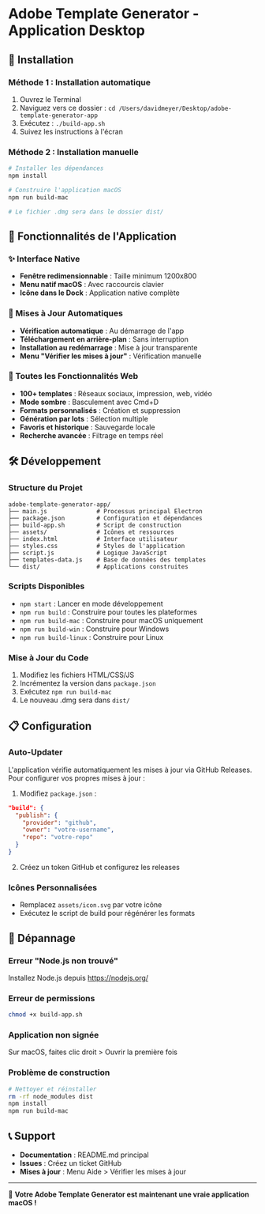 # Adobe Template Generator - Application Desktop

## 🚀 Installation

### Méthode 1 : Installation automatique
1. Ouvrez le Terminal
2. Naviguez vers ce dossier : `cd /Users/davidmeyer/Desktop/adobe-template-generator-app`
3. Exécutez : `./build-app.sh`
4. Suivez les instructions à l'écran

### Méthode 2 : Installation manuelle
```bash
# Installer les dépendances
npm install

# Construire l'application macOS
npm run build-mac

# Le fichier .dmg sera dans le dossier dist/
```

## 📱 Fonctionnalités de l'Application

### ✨ Interface Native
- **Fenêtre redimensionnable** : Taille minimum 1200x800
- **Menu natif macOS** : Avec raccourcis clavier
- **Icône dans le Dock** : Application native complète

### 🔄 Mises à Jour Automatiques
- **Vérification automatique** : Au démarrage de l'app
- **Téléchargement en arrière-plan** : Sans interruption
- **Installation au redémarrage** : Mise à jour transparente
- **Menu "Vérifier les mises à jour"** : Vérification manuelle

### 🎨 Toutes les Fonctionnalités Web
- **100+ templates** : Réseaux sociaux, impression, web, vidéo
- **Mode sombre** : Basculement avec Cmd+D
- **Formats personnalisés** : Création et suppression
- **Génération par lots** : Sélection multiple
- **Favoris et historique** : Sauvegarde locale
- **Recherche avancée** : Filtrage en temps réel

## 🛠️ Développement

### Structure du Projet
```
adobe-template-generator-app/
├── main.js              # Processus principal Electron
├── package.json         # Configuration et dépendances
├── build-app.sh         # Script de construction
├── assets/              # Icônes et ressources
├── index.html           # Interface utilisateur
├── styles.css           # Styles de l'application
├── script.js            # Logique JavaScript
├── templates-data.js    # Base de données des templates
└── dist/                # Applications construites
```

### Scripts Disponibles
- `npm start` : Lancer en mode développement
- `npm run build` : Construire pour toutes les plateformes
- `npm run build-mac` : Construire pour macOS uniquement
- `npm run build-win` : Construire pour Windows
- `npm run build-linux` : Construire pour Linux

### Mise à Jour du Code
1. Modifiez les fichiers HTML/CSS/JS
2. Incrémentez la version dans `package.json`
3. Exécutez `npm run build-mac`
4. Le nouveau .dmg sera dans `dist/`

## 📋 Configuration

### Auto-Updater
L'application vérifie automatiquement les mises à jour via GitHub Releases.
Pour configurer vos propres mises à jour :

1. Modifiez `package.json` :
```json
"build": {
  "publish": {
    "provider": "github",
    "owner": "votre-username",
    "repo": "votre-repo"
  }
}
```

2. Créez un token GitHub et configurez les releases

### Icônes Personnalisées
- Remplacez `assets/icon.svg` par votre icône
- Exécutez le script de build pour régénérer les formats

## 🔧 Dépannage

### Erreur "Node.js non trouvé"
Installez Node.js depuis https://nodejs.org/

### Erreur de permissions
```bash
chmod +x build-app.sh
```

### Application non signée
Sur macOS, faites clic droit > Ouvrir la première fois

### Problème de construction
```bash
# Nettoyer et réinstaller
rm -rf node_modules dist
npm install
npm run build-mac
```

## 📞 Support

- **Documentation** : README.md principal
- **Issues** : Créez un ticket GitHub
- **Mises à jour** : Menu Aide > Vérifier les mises à jour

---

🎉 **Votre Adobe Template Generator est maintenant une vraie application macOS !**
